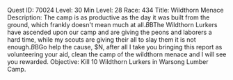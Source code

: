 Quest ID: 70024
Level: 30
Min Level: 28
Race: 434
Title: Wildthorn Menace
Description: The camp is as productive as the day it was built from the ground, which frankly doesn't mean much at all.$B$BThe Wildthorn Lurkers have ascended upon our camp and are giving the peons  and laborers a hard time, while my scouts are giving their all to slay them it is not enough.$B$BGo help the cause, $N, after all I take you bringing this report as volunteering your aid, clean the camp of the wildthorn menace and I will see you rewarded.
Objective: Kill 10 Wildthorn Lurkers in Warsong Lumber Camp.
